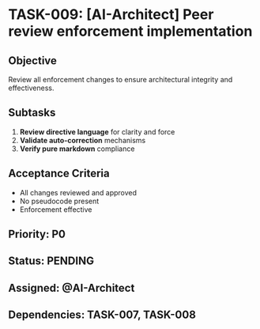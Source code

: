 # TASK-009: [AI-Architect] Peer review enforcement implementation

## Objective
Review all enforcement changes to ensure architectural integrity and effectiveness.

## Subtasks
1. **Review directive language** for clarity and force
2. **Validate auto-correction** mechanisms
3. **Verify pure markdown** compliance

## Acceptance Criteria
- All changes reviewed and approved
- No pseudocode present
- Enforcement effective

## Priority: P0
## Status: PENDING
## Assigned: @AI-Architect
## Dependencies: TASK-007, TASK-008